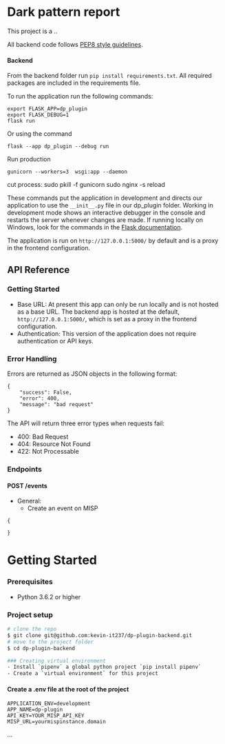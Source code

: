 # Dark pattern report

This project is a ..

All backend code follows [PEP8 style guidelines](https://www.python.org/dev/peps/pep-0008/). 

#### Backend

From the backend folder run `pip install requirements.txt`. All required packages are included in the requirements file. 

To run the application run the following commands: 
```
export FLASK_APP=dp_plugin
export FLASK_DEBUG=1
flask run
```

Or using the command
```
flask --app dp_plugin --debug run
```

Run production
```
gunicorn --workers=3  wsgi:app --daemon
```
cut process: 
sudo pkill -f gunicorn
sudo nginx -s reload

These commands put the application in development and directs our application to use the `__init__.py` file in our dp_plugin folder. Working in development mode shows an interactive debugger in the console and restarts the server whenever changes are made. If running locally on Windows, look for the commands in the [Flask documentation](http://flask.pocoo.org/docs/1.0/tutorial/factory/).

The application is run on `http://127.0.0.1:5000/` by default and is a proxy in the frontend configuration. 

## API Reference

### Getting Started
- Base URL: At present this app can only be run locally and is not hosted as a base URL. The backend app is hosted at the default, `http://127.0.0.1:5000/`, which is set as a proxy in the frontend configuration. 
- Authentication: This version of the application does not require authentication or API keys. 

### Error Handling
Errors are returned as JSON objects in the following format:
```
{
    "success": False, 
    "error": 400,
    "message": "bad request"
}
```
The API will return three error types when requests fail:
- 400: Bad Request
- 404: Resource Not Found
- 422: Not Processable 

### Endpoints 

#### POST /events
- General:
    - Create an event on MISP
```
{
  
}
```

# Getting Started

### Prerequisites

- Python 3.6.2 or higher

### Project setup
```sh
# clone the repo
$ git clone git@github.com:kevin-it237/dp-plugin-backend.git
# move to the project folder
$ cd dp-plugin-backend

### Creating virtual environment
- Install `pipenv` a global python project `pip install pipenv`
- Create a `virtual environment` for this project
```

#### Create a .env file at the root of the project
```
APPLICATION_ENV=development
APP_NAME=dp-plugin
API_KEY=YOUR_MISP_API_KEY
MISP_URL=yourmispinstance.domain
```
...